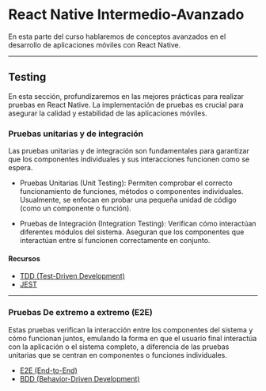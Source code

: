# React Native Intermedio-Avanzado

En esta parte del curso hablaremos de conceptos avanzados en el desarrollo de aplicaciones móviles con React Native.

---

## Testing

En esta sección, profundizaremos en las mejores prácticas para realizar pruebas en React Native. La implementación de pruebas es crucial para asegurar la calidad y estabilidad de las aplicaciones móviles.

### Pruebas unitarias y de integración

Las pruebas unitarias y de integración son fundamentales para garantizar que los componentes individuales y sus interacciones funcionen como se espera.

- Pruebas Unitarias (Unit Testing): Permiten comprobar el correcto funcionamiento de funciones, métodos o componentes individuales. Usualmente, se enfocan en probar una pequeña unidad de código (como un componente o función).

- Pruebas de Integración (Integration Testing): Verifican cómo interactúan diferentes módulos del sistema. Aseguran que los componentes que interactúan entre sí funcionen correctamente en conjunto.

#### Recursos

- [TDD (Test-Driven Development)](TDD.md)
- [JEST](JEST.md)

---

### Pruebas De extremo a extremo (E2E)

Estas pruebas verifican la interacción entre los componentes del sistema y cómo funcionan juntos, emulando la forma en que el usuario final interactúa con la aplicación o el sistema completo, a diferencia de las pruebas unitarias que se centran en componentes o funciones individuales.

- [E2E (End-to-End)](E2E.md)
- [BDD (Behavior-Driven Development)](BDD.md)
